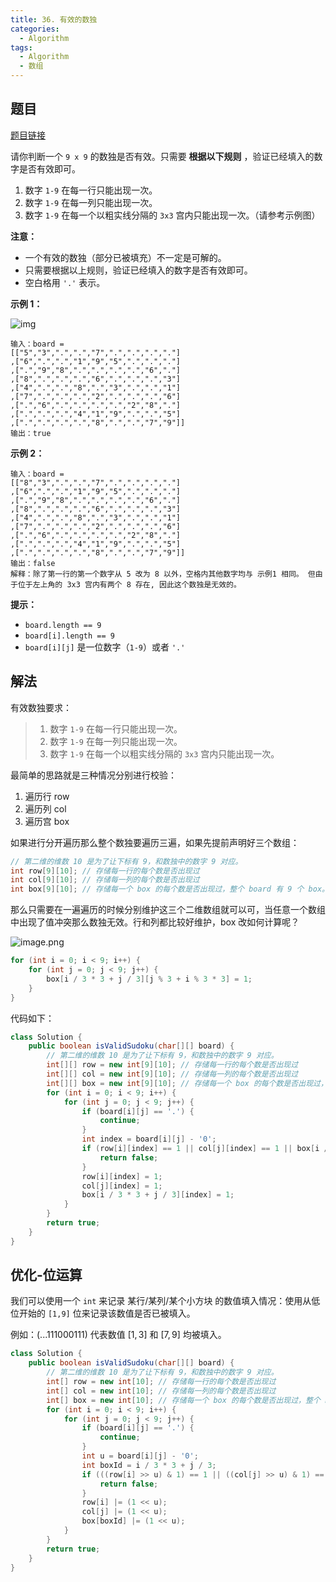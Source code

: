 ```yaml
---
title: 36. 有效的数独
categories:
  - Algorithm
tags:
  - Algorithm
  - 数组
---
```


## 题目

[题目链接](https://leetcode.cn/problems/valid-sudoku/)

请你判断一个 `9 x 9` 的数独是否有效。只需要 **根据以下规则** ，验证已经填入的数字是否有效即可。

1. 数字 `1-9` 在每一行只能出现一次。
2. 数字 `1-9` 在每一列只能出现一次。
3. 数字 `1-9` 在每一个以粗实线分隔的 `3x3` 宫内只能出现一次。（请参考示例图）

**注意：**

- 一个有效的数独（部分已被填充）不一定是可解的。
- 只需要根据以上规则，验证已经填入的数字是否有效即可。
- 空白格用 `'.'` 表示。

**示例 1：**

![img](https://raw.githubusercontent.com/Traserve/traserve.github.io/master/_posts/algorithm/images/36-1.png)

```
输入：board = 
[["5","3",".",".","7",".",".",".","."]
,["6",".",".","1","9","5",".",".","."]
,[".","9","8",".",".",".",".","6","."]
,["8",".",".",".","6",".",".",".","3"]
,["4",".",".","8",".","3",".",".","1"]
,["7",".",".",".","2",".",".",".","6"]
,[".","6",".",".",".",".","2","8","."]
,[".",".",".","4","1","9",".",".","5"]
,[".",".",".",".","8",".",".","7","9"]]
输出：true
```

**示例 2：**

```
输入：board = 
[["8","3",".",".","7",".",".",".","."]
,["6",".",".","1","9","5",".",".","."]
,[".","9","8",".",".",".",".","6","."]
,["8",".",".",".","6",".",".",".","3"]
,["4",".",".","8",".","3",".",".","1"]
,["7",".",".",".","2",".",".",".","6"]
,[".","6",".",".",".",".","2","8","."]
,[".",".",".","4","1","9",".",".","5"]
,[".",".",".",".","8",".",".","7","9"]]
输出：false
解释：除了第一行的第一个数字从 5 改为 8 以外，空格内其他数字均与 示例1 相同。 但由于位于左上角的 3x3 宫内有两个 8 存在, 因此这个数独是无效的。
```

 

**提示：**

- `board.length == 9`
- `board[i].length == 9`
- `board[i][j]` 是一位数字（`1-9`）或者 `'.'`

## 解法

有效数独要求：

> 1. 数字 `1-9` 在每一行只能出现一次。
> 2. 数字 `1-9` 在每一列只能出现一次。
> 3. 数字 `1-9` 在每一个以粗实线分隔的 `3x3` 宫内只能出现一次。

最简单的思路就是三种情况分别进行校验：

1. 遍历行 row
2. 遍历列 col
3. 遍历宫 box

如果进行分开遍历那么整个数独要遍历三遍，如果先提前声明好三个数组：

```java
// 第二维的维数 10 是为了让下标有 9，和数独中的数字 9 对应。
int row[9][10]; // 存储每一行的每个数是否出现过
int col[9][10]; // 存储每一列的每个数是否出现过
int box[9][10]; // 存储每一个 box 的每个数是否出现过，整个 board 有 9 个 box。
```

那么只需要在一遍遍历的时候分别维护这三个二维数组就可以可，当任意一个数组中出现了值冲突那么数独无效。行和列都比较好维护，box 改如何计算呢？

![image.png](https://raw.githubusercontent.com/Traserve/traserve.github.io/master/_posts/algorithm/images/36-2.png)

```java
for (int i = 0; i < 9; i++) {
    for (int j = 0; j < 9; j++) {
        box[i / 3 * 3 + j / 3][j % 3 + i % 3 * 3] = 1;
    }
}
```

代码如下：

```java
class Solution {
    public boolean isValidSudoku(char[][] board) {
        // 第二维的维数 10 是为了让下标有 9，和数独中的数字 9 对应。
        int[][] row = new int[9][10]; // 存储每一行的每个数是否出现过
        int[][] col = new int[9][10]; // 存储每一列的每个数是否出现过
        int[][] box = new int[9][10]; // 存储每一个 box 的每个数是否出现过，整个 board 有 9 个 box。
        for (int i = 0; i < 9; i++) {
            for (int j = 0; j < 9; j++) {
                if (board[i][j] == '.') {
                    continue;
                }
                int index = board[i][j] - '0';
                if (row[i][index] == 1 || col[j][index] == 1 || box[i / 3 * 3 + j / 3][index] == 1) {
                    return false;
                }
                row[i][index] = 1;
                col[j][index] = 1;
                box[i / 3 * 3 + j / 3][index] = 1;
            }
        }
        return true;
    }
}
```

## 优化-位运算

我们可以使用一个 `int` 来记录 某行/某列/某个小方块 的数值填入情况：使用从低位开始的 `[1,9]` 位来记录该数值是否已被填入。

例如：$(...111000111)$ 代表数值 $[1, 3]$ 和 $[7, 9]$ 均被填入。

```java
class Solution {
    public boolean isValidSudoku(char[][] board) {
        // 第二维的维数 10 是为了让下标有 9，和数独中的数字 9 对应。
        int[] row = new int[10]; // 存储每一行的每个数是否出现过
        int[] col = new int[10]; // 存储每一列的每个数是否出现过
        int[] box = new int[10]; // 存储每一个 box 的每个数是否出现过，整个 board 有 9 个 box。
        for (int i = 0; i < 9; i++) {
            for (int j = 0; j < 9; j++) {
                if (board[i][j] == '.') {
                    continue;
                }
                int u = board[i][j] - '0';
                int boxId = i / 3 * 3 + j / 3;
                if (((row[i] >> u) & 1) == 1 || ((col[j] >> u) & 1) == 1 || ((box[boxId] >> u) & 1) == 1) {
                    return false;
                }
                row[i] |= (1 << u);
                col[j] |= (1 << u);
                box[boxId] |= (1 << u);
            }
        }
        return true;
    }
}
```

